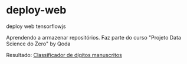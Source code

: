 # deploy-web
deploy web tensorflowjs 

Aprendendo a armazenar repositórios.
Faz parte do curso "Projeto Data Science do Zero" by Qoda

Resultado: [Classificador de dígitos manuscritos](https://nicolegold.github.io/deploy-web/)
